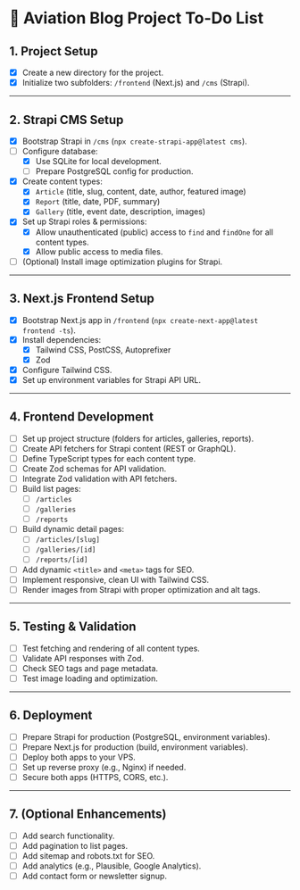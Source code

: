 # 📝 Aviation Blog Project To-Do List

## 1. Project Setup
- [x] Create a new directory for the project.
- [x] Initialize two subfolders: `/frontend` (Next.js) and `/cms` (Strapi).

---

## 2. Strapi CMS Setup
- [x] Bootstrap Strapi in `/cms` (`npx create-strapi-app@latest cms`).
- [ ] Configure database:
  - [x] Use SQLite for local development.
  - [ ] Prepare PostgreSQL config for production.
- [x] Create content types:
  - [x] `Article` (title, slug, content, date, author, featured image)
  - [x] `Report` (title, date, PDF, summary)
  - [x] `Gallery` (title, event date, description, images)
- [x] Set up Strapi roles & permissions:
  - [x] Allow unauthenticated (public) access to `find` and `findOne` for all content types.
  - [x] Allow public access to media files.
- [ ] (Optional) Install image optimization plugins for Strapi.

---

## 3. Next.js Frontend Setup
- [x] Bootstrap Next.js app in `/frontend` (`npx create-next-app@latest frontend -ts`).
- [x] Install dependencies:
  - [x] Tailwind CSS, PostCSS, Autoprefixer
  - [x] Zod
- [x] Configure Tailwind CSS.
- [x] Set up environment variables for Strapi API URL.

---

## 4. Frontend Development
- [ ] Set up project structure (folders for articles, galleries, reports).
- [ ] Create API fetchers for Strapi content (REST or GraphQL).
- [ ] Define TypeScript types for each content type.
- [ ] Create Zod schemas for API validation.
- [ ] Integrate Zod validation with API fetchers.
- [ ] Build list pages:
  - [ ] `/articles`
  - [ ] `/galleries`
  - [ ] `/reports`
- [ ] Build dynamic detail pages:
  - [ ] `/articles/[slug]`
  - [ ] `/galleries/[id]`
  - [ ] `/reports/[id]`
- [ ] Add dynamic `<title>` and `<meta>` tags for SEO.
- [ ] Implement responsive, clean UI with Tailwind CSS.
- [ ] Render images from Strapi with proper optimization and alt tags.

---

## 5. Testing & Validation
- [ ] Test fetching and rendering of all content types.
- [ ] Validate API responses with Zod.
- [ ] Check SEO tags and page metadata.
- [ ] Test image loading and optimization.

---

## 6. Deployment
- [ ] Prepare Strapi for production (PostgreSQL, environment variables).
- [ ] Prepare Next.js for production (build, environment variables).
- [ ] Deploy both apps to your VPS.
- [ ] Set up reverse proxy (e.g., Nginx) if needed.
- [ ] Secure both apps (HTTPS, CORS, etc.).

---

## 7. (Optional Enhancements)
- [ ] Add search functionality.
- [ ] Add pagination to list pages.
- [ ] Add sitemap and robots.txt for SEO.
- [ ] Add analytics (e.g., Plausible, Google Analytics).
- [ ] Add contact form or newsletter signup. 